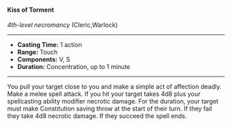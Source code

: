 #### Kiss of Torment
*4th-level necromancy* (Cleric,Warlock)
___
- **Casting Time:** 1 action
- **Range:** Touch
- **Components:** V, S
- **Duration:** Concentration, up to 1 minute
---
You pull your target close to you and make a simple act of affection deadly. Make a melee spell attack. If you hit your target takes 4d8 plus your spellcasting ability modifier necrotic damage. For the duration, your target must make Constitution saving throw at the start of their turn. If they fail they take 4d8 necrotic damage. If they succeed the spell ends.
